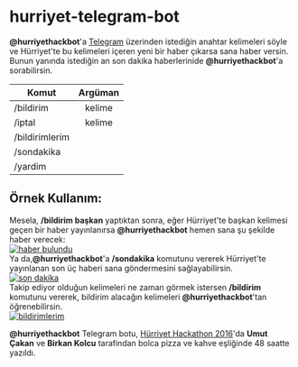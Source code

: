 # hurriyet-telegram-bot
**@hurriyethackbot**'a [Telegram](http://telegram.org) üzerinden istediğin anahtar kelimeleri söyle ve Hürriyet'te bu kelimeleri içeren yeni bir haber çıkarsa sana haber versin. Bunun yanında istediğin an son dakika haberlerinide **@hurriyethackbot**'a sorabilirsin.

| Komut           | Argüman       |
| -------------   |:-------------:|
| /bildirim       | kelime        |
| /iptal          | kelime        |
| /bildirimlerim  |               |
| /sondakika      |               |
| /yardim         |               |

## Örnek Kullanım:
Mesela, **/bildirim başkan** yaptıktan sonra, eğer Hürriyet'te başkan kelimesi geçen bir haber yayınlanırsa **@hurriyethackbot** hemen sana şu şekilde haber verecek:  
[![haber bulundu](https://s3.amazonaws.com/poly-screenshots.angel.co/Project/ca/439574/f056bf01be451fe2e4044e13d9094a37-original.PNG)](http://birkankolcu.com)  
Ya da,**@hurriyethackbot**'a **/sondakika** komutunu vererek Hürriyet'te yayınlanan son üç haberi sana göndermesini sağlayabilirsin.  
[![son dakika](https://s3.amazonaws.com/poly-screenshots.angel.co/Project/ca/439574/cd32f2174799c2857b5da2e9c580895b-original.PNG)](http://birkankolcu.com)  
Takip ediyor olduğun kelimeleri ne zaman görmek istersen **/bildirim** komutunu vererek, bildirim alacağın kelimeleri **@hurriyethackbot**'tan öğrenebilirsin.  
[![bildirimlerim](https://s3.amazonaws.com/poly-screenshots.angel.co/Project/ca/439574/76d496f72fd61d5805f214ada0baa221-original.PNG)](http://birkankolcu.com)  

**@hurriyethackbot** Telegram botu, [Hürriyet Hackathon 2016](https://houseofapps.com/hackathon2016/)'da **Umut Çakan** ve **Birkan Kolcu** tarafindan bolca pizza ve kahve eşliğinde 48 saatte yazıldı.
